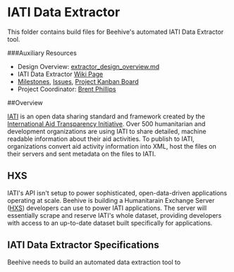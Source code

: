 # IATI Data Extractor

This folder contains build files for Beehive's automated IATI Data Extractor tool.

###Auxiliary Resources

- Design Overview: [extractor_design_overview.md](https://github.com/BeehiveNGO/Auxiliary/blob/master/design_specifications/extractor_design_overview.md)
- IATI Data Extractor [Wiki Page](https://github.com/BeehiveNGO/Beehive/wiki/IATI-Data-Extractor)
- [Milestones](https://github.com/BeehiveNGO/Beehive/milestones), [Issues](https://github.com/BeehiveNGO/Beehive/issues), [Project Kanban Board](https://github.com/BeehiveNGO/Beehive/projects/8)
- Project Coordinator: [Brent Phillips](http://github.com/brentophillips)

##Overview

[IATI]() is an open data sharing standard and framework created by the [International Aid Transparency Initiative](http://iatistandard.org). Over 500 humanitarian and development organizations are using IATI to share detailed, machine readable information about their aid activities. To publish to IATI, organizations convert aid activity information into XML, host the files on their servers and sent metadata on the files to IATI.

## HXS

IATI's API isn't setup to power sophisticated, open-data-driven applications operating at scale. Beehive is building a Humanitarain Exchange Server ([HXS]()) developers can use to power IATI applications. The server will essentially scrape and reserve IATI's whole dataset, providing developers with access to an up-to-date dataset built specifically for applications.


## IATI Data Extractor Specifications

Beehive needs to build an automated data extraction tool to 
